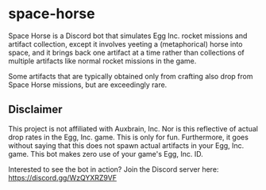 # space-horse

Space Horse is a Discord bot that simulates Egg Inc. rocket missions and artifact collection, except
it involves yeeting a (metaphorical) horse into space, and it brings back one artifact at a time
rather than collections of multiple artifacts like normal rocket missions in the game.

Some artifacts that are typically obtained only from crafting also drop from Space Horse missions,
but are exceedingly rare.

## Disclaimer
This project is not affiliated with Auxbrain, Inc. Nor is this reflective of actual drop rates in the Egg, Inc. game. This is only for fun.
Furthermore, it goes without saying that this does not spawn actual artifacts in your Egg, Inc. game. This bot makes zero use of your
game's Egg, Inc. ID.

Interested to see the bot in action? Join the Discord server here: https://discord.gg/WzQYXRZ9VF
